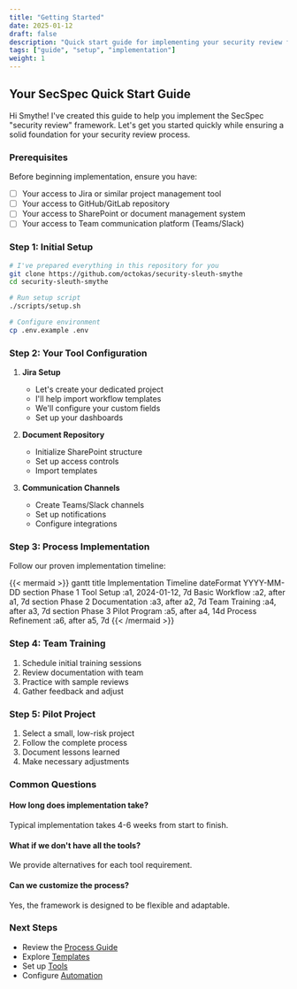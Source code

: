 ```yaml
---
title: "Getting Started"
date: 2025-01-12
draft: false
description: "Quick start guide for implementing your security review framework"
tags: ["guide", "setup", "implementation"]
weight: 1
---
```


## Your SecSpec Quick Start Guide

Hi Smythe! I've created this guide to help you implement the SecSpec "security review" framework. Let's get you started quickly while ensuring a solid foundation for your security review process.

### Prerequisites

Before beginning implementation, ensure you have:

- [ ] Your access to Jira or similar project management tool
- [ ] Your access to GitHub/GitLab repository
- [ ] Your access to SharePoint or document management system
- [ ] Your access to Team communication platform (Teams/Slack)

### Step 1: Initial Setup

```bash
# I've prepared everything in this repository for you
git clone https://github.com/octokas/security-sleuth-smythe
cd security-sleuth-smythe

# Run setup script
./scripts/setup.sh

# Configure environment
cp .env.example .env
```

### Step 2: Your Tool Configuration

1. **Jira Setup**
   - Let's create your dedicated project
   - I'll help import workflow templates
   - We'll configure your custom fields
   - Set up your dashboards

2. **Document Repository**
   - Initialize SharePoint structure
   - Set up access controls
   - Import templates

3. **Communication Channels**
   - Create Teams/Slack channels
   - Set up notifications
   - Configure integrations

### Step 3: Process Implementation

Follow our proven implementation timeline:

{{< mermaid >}}
gantt
    title Implementation Timeline
    dateFormat  YYYY-MM-DD
    section Phase 1
    Tool Setup           :a1, 2024-01-12, 7d
    Basic Workflow       :a2, after a1, 7d
    section Phase 2
    Documentation        :a3, after a2, 7d
    Team Training        :a4, after a3, 7d
    section Phase 3
    Pilot Program        :a5, after a4, 14d
    Process Refinement   :a6, after a5, 7d
{{< /mermaid >}}

### Step 4: Team Training

1. Schedule initial training sessions
2. Review documentation with team
3. Practice with sample reviews
4. Gather feedback and adjust

### Step 5: Pilot Project

1. Select a small, low-risk project
2. Follow the complete process
3. Document lessons learned
4. Make necessary adjustments

### Common Questions

#### How long does implementation take?
Typical implementation takes 4-6 weeks from start to finish.

#### What if we don't have all the tools?
We provide alternatives for each tool requirement.

#### Can we customize the process?
Yes, the framework is designed to be flexible and adaptable.

### Next Steps

- Review the [Process Guide](/process/)
- Explore [Templates](/templates/)
- Set up [Tools](/tools/)
- Configure [Automation](/automation/)
